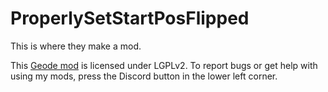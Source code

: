# ProperlySetStartPosFlipped
This is where they make a mod.

This [Geode mod](https://geode-sdk.org) is licensed under LGPLv2. To report bugs or get help with using my mods, press the Discord button in the lower left corner.
